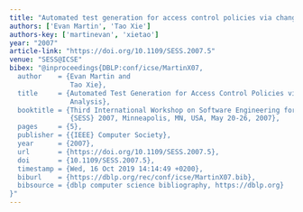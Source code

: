 ```yaml
---
title: "Automated test generation for access control policies via change-impact analysis"
authors: ['Evan Martin', 'Tao Xie']
authors-key: ['martinevan', 'xietao']
year: "2007"
article-link: "https://doi.org/10.1109/SESS.2007.5"
venue: "SESS@ICSE"
bibex: "@inproceedings{DBLP:conf/icse/MartinX07,
  author    = {Evan Martin and
               Tao Xie},
  title     = {Automated Test Generation for Access Control Policies via Change-Impact
               Analysis},
  booktitle = {Third International Workshop on Software Engineering for Secure Systems,
               {SESS} 2007, Minneapolis, MN, USA, May 20-26, 2007},
  pages     = {5},
  publisher = {{IEEE} Computer Society},
  year      = {2007},
  url       = {https://doi.org/10.1109/SESS.2007.5},
  doi       = {10.1109/SESS.2007.5},
  timestamp = {Wed, 16 Oct 2019 14:14:49 +0200},
  biburl    = {https://dblp.org/rec/conf/icse/MartinX07.bib},
  bibsource = {dblp computer science bibliography, https://dblp.org}
}"
---
```

